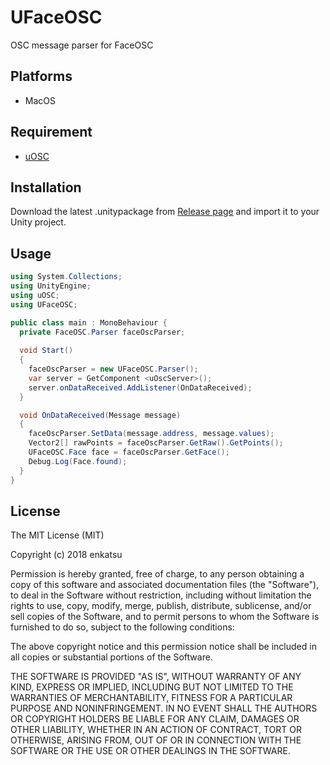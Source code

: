 # UFaceOSC

OSC message parser for FaceOSC

## Platforms

- MacOS

## Requirement

- [uOSC](https://github.com/hecomi/uOSC)

## Installation

Download the latest .unitypackage from [Release page](https://github.com/endoh0509/UFaceOSC/releases) and import it to your Unity project.

## Usage

```cs
using System.Collections;
using UnityEngine;
using uOSC;
using UFaceOSC;

public class main : MonoBehaviour {
  private FaceOSC.Parser faceOscParser;
  
  void Start()
  {
    faceOscParser = new UFaceOSC.Parser();
    var server = GetComponent <uOscServer>();
    server.onDataReceived.AddListener(OnDataReceived);
  }

  void OnDataReceived(Message message)
  {
    faceOscParser.SetData(message.address, message.values);
    Vector2[] rawPoints = faceOscParser.GetRaw().GetPoints();
    UFaceOSC.Face face = faceOscParser.GetFace();
    Debug.Log(Face.found);
  }
}
```

License
-------
The MIT License (MIT)

Copyright (c) 2018 enkatsu

Permission is hereby granted, free of charge, to any person obtaining a copy of
this software and associated documentation files (the "Software"), to deal in
the Software without restriction, including without limitation the rights to
use, copy, modify, merge, publish, distribute, sublicense, and/or sell copies of
the Software, and to permit persons to whom the Software is furnished to do so,
subject to the following conditions:

The above copyright notice and this permission notice shall be included in all
copies or substantial portions of the Software.

THE SOFTWARE IS PROVIDED "AS IS", WITHOUT WARRANTY OF ANY KIND, EXPRESS OR
IMPLIED, INCLUDING BUT NOT LIMITED TO THE WARRANTIES OF MERCHANTABILITY, FITNESS
FOR A PARTICULAR PURPOSE AND NONINFRINGEMENT. IN NO EVENT SHALL THE AUTHORS OR
COPYRIGHT HOLDERS BE LIABLE FOR ANY CLAIM, DAMAGES OR OTHER LIABILITY, WHETHER
IN AN ACTION OF CONTRACT, TORT OR OTHERWISE, ARISING FROM, OUT OF OR IN
CONNECTION WITH THE SOFTWARE OR THE USE OR OTHER DEALINGS IN THE SOFTWARE.
